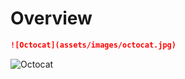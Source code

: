 # Overview

```markdown
![Octocat](assets/images/octocat.jpg)
```
![Octocat](assets/images/octocat.jpg)
